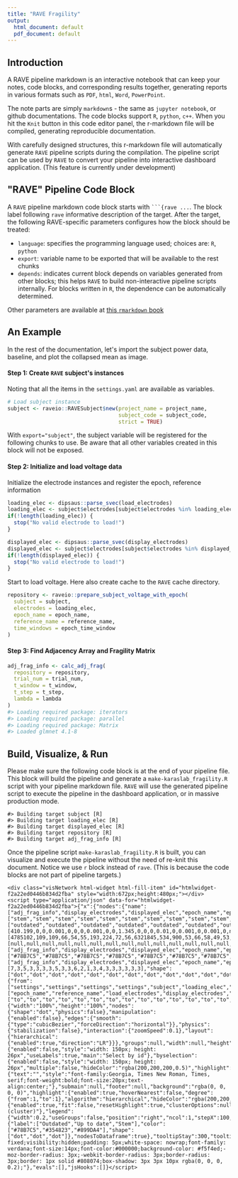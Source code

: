 ```yaml
---
title: "RAVE Fragility"
output:
  html_document: default
  pdf_document: default
---
```




## Introduction

A RAVE pipeline markdown is an interactive notebook that can keep your notes, code blocks, and corresponding results together, generating reports in various formats such as `PDF`, `html`, `Word`, `PowerPoint`. 

The note parts are simply `markdown`s - the same as `jupyter notebook`, or github documentations. The code blocks support `R`, `python`, `c++`. When you hit the `Knit` button in this code editor panel, the r-markdown file will be compiled, generating reproducible documentation.

With carefully designed structures, this r-markdown file will automatically generate `RAVE` pipeline scripts during the compilation. The pipeline script can be used by `RAVE` to convert your pipeline into interactive dashboard application. (This feature is currently under development)

## "RAVE" Pipeline Code Block

A `RAVE` pipeline markdown code block starts with ` ```{rave ... `. The block label following `rave` informative description of the target. After the target, the following RAVE-specific parameters configures how the block should be treated:

* `language`: specifies the programming language used; choices are: `R`, `python`
* `export`: variable name to be exported that will be available to the rest chunks
* `depends`: indicates current block depends on variables generated from other blocks; this helps `RAVE` to build non-interactive pipeline scripts internally. For blocks written in `R`, the dependence can be automatically determined.

Other parameters are available at [this `rmarkdown` book](https://bookdown.org/yihui/rmarkdown/)

## An Example

In the rest of the documentation, let's import the subject power data, baseline, and plot the collapsed mean as image.

#### Step 1: Create `RAVE` subject's instances

Noting that all the items in the `settings.yaml` are available as variables.


```r
# Load subject instance
subject <- raveio::RAVESubject$new(project_name = project_name,
                                   subject_code = subject_code,
                                   strict = TRUE)
```

With `export="subject"`, the subject variable will be registered for the following chunks to use. Be aware that all other variables created in this block will not be exposed.

#### Step 2: Initialize and load voltage data

Initialize the electrode instances and register the epoch, reference information


```r
loading_elec <- dipsaus::parse_svec(load_electrodes)
loading_elec <- subject$electrodes[subject$electrodes %in% loading_elec]
if(!length(loading_elec)) {
  stop("No valid electrode to load!")
}
```

```r
displayed_elec <- dipsaus::parse_svec(display_electrodes)
displayed_elec <- subject$electrodes[subject$electrodes %in% displayed_elec]
if(!length(displayed_elec)) {
  stop("No valid electrode to load!")
}
```

Start to load voltage. Here also create cache to the `RAVE` cache directory.


```r
repository <- raveio::prepare_subject_voltage_with_epoch(
  subject = subject,
  electrodes = loading_elec,
  epoch_name = epoch_name,
  reference_name = reference_name,
  time_windows = epoch_time_window
)
```

#### Step 3: Find Adjacency Array and Fragility Matrix


```r
adj_frag_info <- calc_adj_frag(
  repository = repository,
  trial_num = trial_num,
  t_window = t_window,
  t_step = t_step,
  lambda = lambda
)
#> Loading required package: iterators
#> Loading required package: parallel
#> Loading required package: Matrix
#> Loaded glmnet 4.1-8
```

## Build, Visualize, & Run

Please make sure the following code block is at the end of your pipeline file. This block will build the pipeline and generate a `make-karaslab_fragility.R` script with your pipeline markdown file. `RAVE` will use the generated pipeline script to execute the pipeline in the dashboard application, or in massive production mode.


```
#> Building target subject [R]
#> Building target loading_elec [R]
#> Building target displayed_elec [R]
#> Building target repository [R]
#> Building target adj_frag_info [R]
```


Once the pipeline script `make-karaslab_fragility.R` is built, you can visualize and execute the pipeline without the need of re-knit this document. Notice we use `r` block instead of `rave`. (This is because the code blocks are not part of pipeline targets.)


```{=html}
<div class="visNetwork html-widget html-fill-item" id="htmlwidget-f2a22ed0446b834d2fba" style="width:672px;height:480px;"></div>
<script type="application/json" data-for="htmlwidget-f2a22ed0446b834d2fba">{"x":{"nodes":{"name":["adj_frag_info","display_electrodes","displayed_elec","epoch_name","epoch_time_window","lambda","load_electrodes","loading_elec","project_name","reference_name","repository","settings","settings_path","signalScaling","subject","subject_code","sz_onset","t_step","t_window","trial_num","signalscaling"],"type":["stem","stem","stem","stem","stem","stem","stem","stem","stem","stem","stem","stem","stem","stem","stem","stem","stem","stem","stem","stem","stem"],"status":["outdated","outdated","outdated","outdated","outdated","outdated","outdated","outdated","outdated","outdated","outdated","outdated","uptodate","outdated","outdated","outdated","outdated","outdated","outdated","outdated","outdated"],"seconds":[410.199,0,0,0.001,0,0,0,0.001,0,0,1.345,0,0,0,0.01,0,0.001,0,0.001,0,null],"bytes":[4785102,109,109,66,54,55,193,224,72,56,6321845,534,900,53,66,58,49,53,53,51,null],"branches":[null,null,null,null,null,null,null,null,null,null,null,null,null,null,null,null,null,null,null,null,null],"label":["adj_frag_info","display_electrodes","displayed_elec","epoch_name","epoch_time_window","lambda","load_electrodes","loading_elec","project_name","reference_name","repository","settings","settings_path","signalScaling","subject","subject_code","sz_onset","t_step","t_window","trial_num","signalscaling"],"color":["#78B7C5","#78B7C5","#78B7C5","#78B7C5","#78B7C5","#78B7C5","#78B7C5","#78B7C5","#78B7C5","#78B7C5","#78B7C5","#78B7C5","#354823","#78B7C5","#78B7C5","#78B7C5","#78B7C5","#78B7C5","#78B7C5","#78B7C5","#78B7C5"],"id":["adj_frag_info","display_electrodes","displayed_elec","epoch_name","epoch_time_window","lambda","load_electrodes","loading_elec","project_name","reference_name","repository","settings","settings_path","signalScaling","subject","subject_code","sz_onset","t_step","t_window","trial_num","signalscaling"],"level":[7,3,5,3,3,3,3,5,3,3,6,2,1,3,4,3,3,3,3,3,3],"shape":["dot","dot","dot","dot","dot","dot","dot","dot","dot","dot","dot","dot","dot","dot","dot","dot","dot","dot","dot","dot","dot"]},"edges":{"from":["settings","settings","settings","settings","subject","loading_elec","epoch_name","reference_name","epoch_time_window","display_electrodes","subject","settings","settings","settings","repository","trial_num","t_window","t_step","lambda","load_electrodes","subject","settings","settings","settings","settings","settings","project_name","subject_code","settings","settings","settings_path"],"to":["epoch_name","reference_name","load_electrodes","display_electrodes","repository","repository","repository","repository","repository","displayed_elec","displayed_elec","lambda","t_step","subject_code","adj_frag_info","adj_frag_info","adj_frag_info","adj_frag_info","adj_frag_info","loading_elec","loading_elec","t_window","epoch_time_window","signalscaling","sz_onset","project_name","subject","subject","signalScaling","trial_num","settings"],"arrows":["to","to","to","to","to","to","to","to","to","to","to","to","to","to","to","to","to","to","to","to","to","to","to","to","to","to","to","to","to","to","to"]},"nodesToDataframe":true,"edgesToDataframe":true,"options":{"width":"100%","height":"100%","nodes":{"shape":"dot","physics":false},"manipulation":{"enabled":false},"edges":{"smooth":{"type":"cubicBezier","forceDirection":"horizontal"}},"physics":{"stabilization":false},"interaction":{"zoomSpeed":0.1},"layout":{"hierarchical":{"enabled":true,"direction":"LR"}}},"groups":null,"width":null,"height":null,"idselection":{"enabled":false,"style":"width: 150px; height: 26px","useLabels":true,"main":"Select by id"},"byselection":{"enabled":false,"style":"width: 150px; height: 26px","multiple":false,"hideColor":"rgba(200,200,200,0.5)","highlight":false},"main":{"text":"","style":"font-family:Georgia, Times New Roman, Times, serif;font-weight:bold;font-size:20px;text-align:center;"},"submain":null,"footer":null,"background":"rgba(0, 0, 0, 0)","highlight":{"enabled":true,"hoverNearest":false,"degree":{"from":1,"to":1},"algorithm":"hierarchical","hideColor":"rgba(200,200,200,0.5)","labelOnly":true},"collapse":{"enabled":true,"fit":false,"resetHighlight":true,"clusterOptions":null,"keepCoord":true,"labelSuffix":"(cluster)"},"legend":{"width":0.2,"useGroups":false,"position":"right","ncol":1,"stepX":100,"stepY":100,"zoom":true,"nodes":{"label":["Outdated","Up to date","Stem"],"color":["#78B7C5","#354823","#899DA4"],"shape":["dot","dot","dot"]},"nodesToDataframe":true},"tooltipStay":300,"tooltipStyle":"position: fixed;visibility:hidden;padding: 5px;white-space: nowrap;font-family: verdana;font-size:14px;font-color:#000000;background-color: #f5f4ed;-moz-border-radius: 3px;-webkit-border-radius: 3px;border-radius: 3px;border: 1px solid #808074;box-shadow: 3px 3px 10px rgba(0, 0, 0, 0.2);"},"evals":[],"jsHooks":[]}</script>
```









